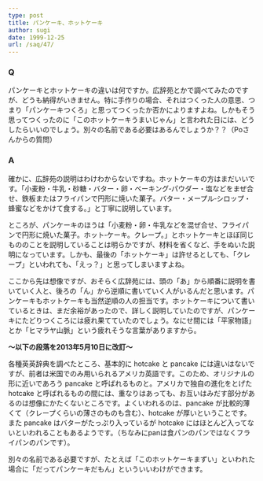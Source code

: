 ```yaml
---
type: post
title: パンケーキ、ホットケーキ
author: sugi
date: 1999-12-25
url: /saq/47/
---
```

### Q 

パンケーキとホットケーキの違いは何ですか。広辞苑とかで調べてみたのですが、どうも納得がいきません。特に手作りの場合、それはつくった人の意思、つまり「パンケーキつくろ」と思ってつくったか否かによりますよね。しかもそう思ってつくったのに「このホットケーキうまいじゃん」と言われた日には、どうしたらいいのでしょう。別々の名前である必要はあるんでしょうか？？（Poさんからの質問）

### A 

確かに、広辞苑の説明はわけわからないですね。ホットケーキの方はまだいいです。「小麦粉・牛乳・砂糖・バター・卵・ベーキング‐パウダー・塩などをまぜ合せ、鉄板またはフライパンで円形に焼いた菓子。バター・メープル‐シロップ・蜂蜜などをかけて食する。」と丁寧に説明しています。

ところが、パンケーキのほうは「小麦粉・卵・牛乳などを混ぜ合せ、フライパンで円形に焼いた菓子。ホット‐ケーキ。クレープ。」とホットケーキとほぼ同じもののことを説明していることは明らかですが、材料を省くなど、手をぬいた説明になっています。しかも、最後の「ホットケーキ」は許せるとしても、「クレープ」といわれても、「えっ？」と思ってしまいますよね。

ここから先は想像ですが、おそらく広辞苑には、頭の「あ」から順番に説明を書いていく人と、後ろの「ん」から逆順に書いていく人がいるんだと思います。パンケーキもホットケーキも当然逆順の人の担当です。ホットケーキについて書いているときは、まだ余裕があったので、詳しく説明していたのですが、パンケーキにたどりつくころには疲れ果てていたのでしょう。なにせ間には「平家物語」とか「ヒマラヤ山脈」という疲れそうな言葉がありますから。

**〜以下の段落を2013年5月10日に改訂〜**

各種英英辞典を調べたところ、基本的に hotcake と pancake には違いはないですが、前者は米国でのみ用いられるアメリカ英語です。このため、オリジナルの形に近いであろう pancake と呼ばれるものと。アメリカで独自の進化をとげた hotcake と呼ばれるものの間には、重なりはあっても、お互いはみだす部分があるのは想像にかたくないところです。よくいわれるのは、pancake が比較的薄くて（クレープくらいの薄さのものも含む）、hotcake が厚いということです。また pancake はバターがたっぷり入っているが hotcake にはほとんど入ってないといわれることもあるようです。（ちなみにpanは食パンのパンではなくフライパンのパンです）。

別々の名前である必要ですが、たとえば「このホットケーキまずい」といわれた場合に「だってパンケーキだもん」といういいわけができます。

